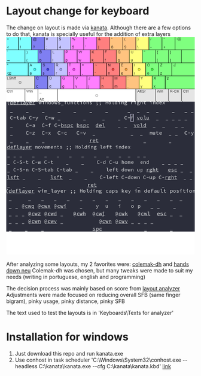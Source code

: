 # Layout change for keyboard

The change on layout is made via [kanata](https://github.com/jtroo/kanata).
Although there are a few options to do that, kanata is specially useful for the
addition of extra layers ![image of layout and layers](/Images/keyboard.png)

After analyzing some layouts, my 2 favorites were:
[colemak-dh](https://colemakmods.github.io/mod-dh/) and [hands down
neu](https://sites.google.com/alanreiser.com/handsdown/home/hands-down-neu)
Colemak-dh was chosen, but many tweaks were made to suit my needs (writing in
portuguese, english and programming)

The decision process was mainly based on score from [layout
analyzer](https://stevep99.github.io/keyboard-layout-analyzer/#/main)
Adjustments were made focused on reducing overall SFB (same finger bigram), 
pinky usage, pinky distance, pinky SFB

The text used to test the layouts is in 'Keyboards\Texts for analyzer'

# Installation for windows

1. Just download this repo and run kanata.exe
2. Use conhost in task scheduler 
'C:\Windows\System32\conhost.exe --headless C:\kanata\kanata.exe --cfg
   C:\kanata\kanata.kbd'
[link](https://github.com/jtroo/kanata/discussions/193#discussioncomment-5276656)
